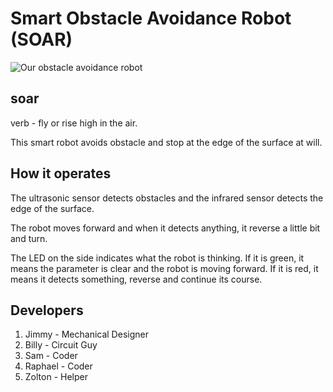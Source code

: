 # Smart Obstacle Avoidance Robot (SOAR)

![Our obstacle avoidance robot](https://github.com/jimmyasyraf/robotics2016/blob/master/robottttt.jpg "Our obstacle avoidance robot")

## soar
verb - fly or rise high in the air.

This smart robot avoids obstacle and stop at the edge of the surface at will.

## How it operates
The ultrasonic sensor detects obstacles and the infrared sensor detects the edge of the surface.

The robot moves forward and when it detects anything, it reverse a little bit and turn.

The LED on the side indicates what the robot is thinking. If it is green, it means the parameter is clear and the robot is moving forward. If it is red, it means it detects something, reverse and continue its course.

## Developers
1. Jimmy - Mechanical Designer
2. Billy - Circuit Guy
3. Sam - Coder
4. Raphael - Coder
5. Zolton - Helper


